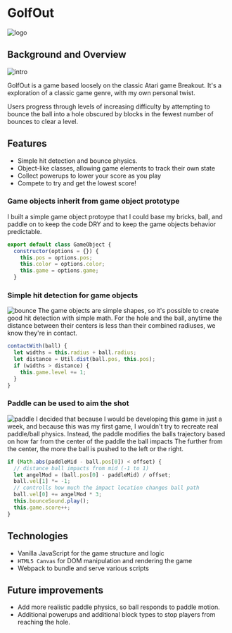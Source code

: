 # GolfOut
![logo](smashout/docs/logo.png)

## Background and Overview

![intro](smashout/docs/ball.gif)

GolfOut is a game based loosely on the classic Atari game Breakout. It's a exploration of a classic game genre, with my own personal twist.

Users progress through levels of increasing difficulty by attempting to bounce the ball into a hole obscured by blocks in the fewest number of bounces to clear a level.

## Features

 * Simple hit detection and bounce physics.
 * Object-like classes, allowing game elements to track their own state
 * Collect powerups to lower your score as you play
 * Compete to try and get the lowest score!

### Game objects inherit from game object prototype
I built a simple game object protoype that I could base my bricks, ball, and paddle on to keep the code DRY and to keep the game objects behavior predictable.
```JavaScript
export default class GameObject {
  constructor(options = {}) {
    this.pos = options.pos;
    this.color = options.color;
    this.game = options.game;
  }
```

### Simple hit detection for game objects

![bounce](smashout/docs/dblbounce.gif)
The game objects are simple shapes, so it's possible to create good hit detection with simple math. For the hole and the ball, anytime the distance between their centers is less than their combined radiuses, we know they're in contact.
```JavaScript
contactWith(ball) {
  let widths = this.radius + ball.radius;
  let distance = Util.dist(ball.pos, this.pos);
  if (widths > distance) {
    this.game.level += 1;
  }
}
```

### Paddle can be used to aim the shot
![paddle](https://github.com/Paul-Ryan/smashout/blob/master/docs/bounce2.gif)
I decided that because I would be developing this game in just a week, and because this was my first game, I wouldn't try to recreate real paddle/ball physics. Instead, the paddle modifies the balls trajectory based on how far from the center of the paddle the ball impacts The further from the center, the more the ball is pushed to the left or the right.
```JavaScript
if (Math.abs(paddleMid - ball.pos[0]) < offset) {
  // distance ball impacts from mid (-1 to 1)
  let angelMod = (ball.pos[0] - paddleMid) / offset;
  ball.vel[1] *= -1;
  // controlls how much the impact location changes ball path
  ball.vel[0] += angelMod * 3;
  this.bounceSound.play();
  this.game.score++;
}
```

## Technologies

* Vanilla JavaScript for the game structure and logic
* `HTML5 Canvas` for DOM manipulation and rendering the game
* Webpack to bundle and serve various scripts

## Future improvements

* Add more realistic paddle physics, so ball responds to paddle motion.
* Additional powerups and additional block types to stop players from reaching the hole.
